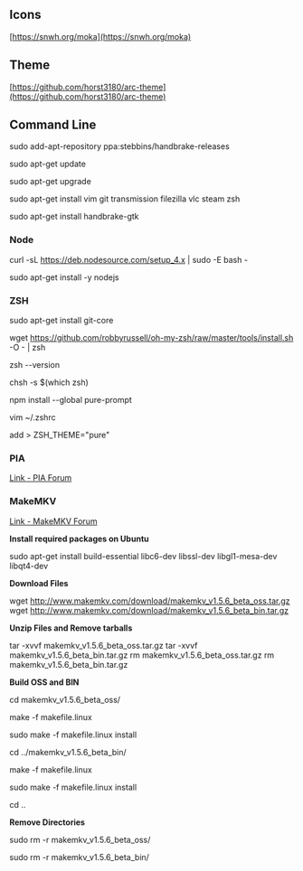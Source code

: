 ## Icons
[https://snwh.org/moka](https://snwh.org/moka)

## Theme
[https://github.com/horst3180/arc-theme](https://github.com/horst3180/arc-theme)

## Command Line

sudo add-apt-repository ppa:stebbins/handbrake-releases

sudo apt-get update

sudo apt-get upgrade

sudo apt-get install vim git transmission filezilla vlc steam zsh

sudo apt-get install handbrake-gtk

### Node
curl -sL https://deb.nodesource.com/setup_4.x | sudo -E bash -

sudo apt-get install -y nodejs

### ZSH
sudo apt-get install git-core

wget https://github.com/robbyrussell/oh-my-zsh/raw/master/tools/install.sh -O - | zsh

zsh --version

chsh -s $(which zsh)

npm install --global pure-prompt

vim ~/.zshrc

add > ZSH_THEME="pure"

### PIA
[Link - PIA Forum](https://helpdesk.privateinternetaccess.com/hc/en-us/articles/219438217-Installing-the-PIA-App-on-Linux)

### MakeMKV
[Link - MakeMKV Forum](http://www.makemkv.com/forum2/viewtopic.php?f=3&t=224)

**Install required packages on Ubuntu**

sudo apt-get install build-essential libc6-dev libssl-dev libgl1-mesa-dev libqt4-dev

**Download Files**

wget http://www.makemkv.com/download/makemkv_v1.5.6_beta_oss.tar.gz
wget http://www.makemkv.com/download/makemkv_v1.5.6_beta_bin.tar.gz

**Unzip Files and Remove tarballs**

tar -xvvf makemkv_v1.5.6_beta_oss.tar.gz
tar -xvvf makemkv_v1.5.6_beta_bin.tar.gz
rm makemkv_v1.5.6_beta_oss.tar.gz
rm makemkv_v1.5.6_beta_bin.tar.gz

**Build OSS and BIN**

cd makemkv_v1.5.6_beta_oss/

make -f makefile.linux

sudo make -f makefile.linux install

cd ../makemkv_v1.5.6_beta_bin/

make -f makefile.linux

sudo make -f makefile.linux install

cd ..

**Remove Directories**

sudo rm -r makemkv_v1.5.6_beta_oss/

sudo rm -r makemkv_v1.5.6_beta_bin/
